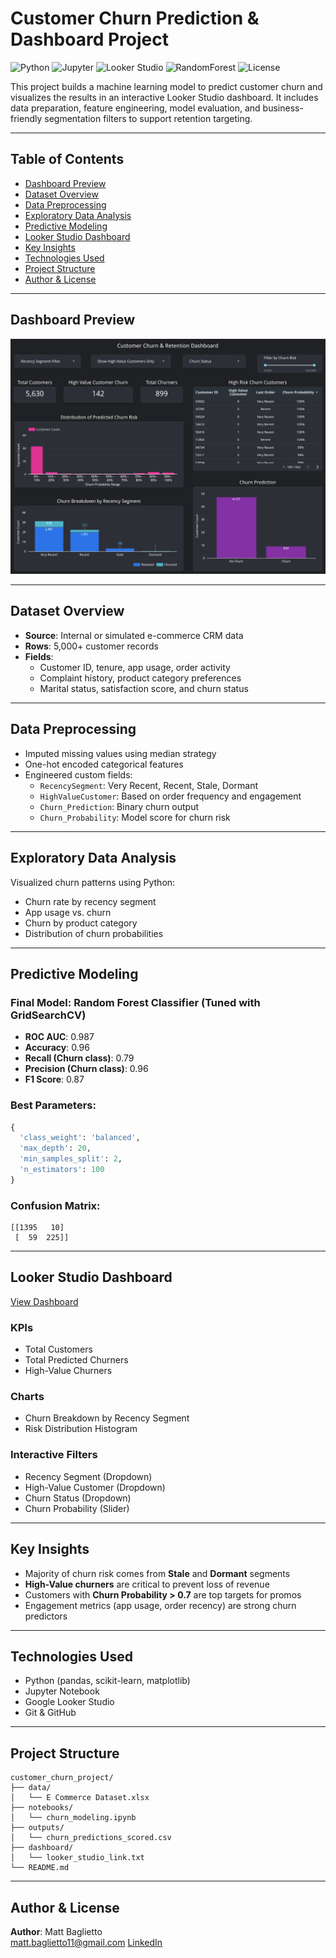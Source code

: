 # Customer Churn Prediction & Dashboard Project

![Python](https://img.shields.io/badge/Python-3.10-blue?logo=python)
![Jupyter](https://img.shields.io/badge/Jupyter-Notebook-orange?logo=jupyter)
![Looker Studio](https://img.shields.io/badge/Looker-Studio-4285F4?logo=google)
![RandomForest](https://img.shields.io/badge/Model-RandomForest-success)
![License](https://img.shields.io/badge/License-MIT-green)

This project builds a machine learning model to predict customer churn and visualizes the results in an interactive Looker Studio dashboard. It includes data preparation, feature engineering, model evaluation, and business-friendly segmentation filters to support retention targeting.

---

## Table of Contents

- [Dashboard Preview](#-dashboard-preview)
- [Dataset Overview](#-dataset-overview)
- [Data Preprocessing](#-data-preprocessing)
- [Exploratory Data Analysis](#-exploratory-data-analysis)
- [Predictive Modeling](#-predictive-modeling)
- [Looker Studio Dashboard](#-looker-studio-dashboard)
- [Key Insights](#-key-insights)
- [Technologies Used](#-technologies-used)
- [Project Structure](#-project-structure)
- [Author & License](#-author--license)

---

## Dashboard Preview

![Churn Dashboard](customer_churn_dashboard2.png)

---

## Dataset Overview

- **Source**: Internal or simulated e-commerce CRM data  
- **Rows**: 5,000+ customer records  
- **Fields**:  
  - Customer ID, tenure, app usage, order activity  
  - Complaint history, product category preferences  
  - Marital status, satisfaction score, and churn status

---

## Data Preprocessing

- Imputed missing values using median strategy  
- One-hot encoded categorical features  
- Engineered custom fields:
  - `RecencySegment`: Very Recent, Recent, Stale, Dormant  
  - `HighValueCustomer`: Based on order frequency and engagement  
  - `Churn_Prediction`: Binary churn output  
  - `Churn_Probability`: Model score for churn risk

---

## Exploratory Data Analysis

Visualized churn patterns using Python:

- Churn rate by recency segment  
- App usage vs. churn  
- Churn by product category  
- Distribution of churn probabilities  

---

## Predictive Modeling

### Final Model: Random Forest Classifier (Tuned with GridSearchCV)

- **ROC AUC**: 0.987  
- **Accuracy**: 0.96  
- **Recall (Churn class)**: 0.79  
- **Precision (Churn class)**: 0.96  
- **F1 Score**: 0.87

### Best Parameters:
```python
{
  'class_weight': 'balanced',
  'max_depth': 20,
  'min_samples_split': 2,
  'n_estimators': 100
}
```

### Confusion Matrix:
```
[[1395   10]
 [  59  225]]
```

---

## Looker Studio Dashboard

<a href="https://your-dashboard-link.com" target="_blank">View Dashboard</a>

### KPIs
- Total Customers  
- Total Predicted Churners  
- High-Value Churners  

### Charts
- Churn Breakdown by Recency Segment  
- Risk Distribution Histogram  

### Interactive Filters
- Recency Segment (Dropdown)  
- High-Value Customer (Dropdown)  
- Churn Status (Dropdown)  
- Churn Probability (Slider)

---

## Key Insights

- Majority of churn risk comes from **Stale** and **Dormant** segments  
- **High-Value churners** are critical to prevent loss of revenue  
- Customers with **Churn Probability > 0.7** are top targets for promos  
- Engagement metrics (app usage, order recency) are strong churn predictors

---

## Technologies Used

- Python (pandas, scikit-learn, matplotlib)
- Jupyter Notebook
- Google Looker Studio
- Git & GitHub

---

## Project Structure

```
customer_churn_project/
├── data/
│   └── E Commerce Dataset.xlsx
├── notebooks/
│   └── churn_modeling.ipynb
├── outputs/
│   └── churn_predictions_scored.csv
├── dashboard/
│   └── looker_studio_link.txt
└── README.md
```

---

## Author & License

**Author**: Matt Baglietto  
matt.baglietto11@gmail.com
[LinkedIn](https://www.linkedin.com/in/matthewbaglietto)
